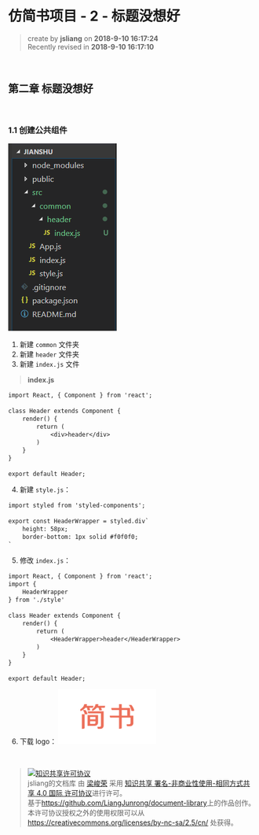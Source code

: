 # 仿简书项目 - 2 - 标题没想好
> create by **jsliang** on **2018-9-10 16:17:24**  
> Recently revised in **2018-9-10 16:17:10**

<br>

## 第二章 标题没想好

<br>

### 1.1 创建公共组件

![图](../../public-repertory/img/js-react-jianshu-chapter2-1.png)

1. 新建 `common` 文件夹
2. 新建 `header` 文件夹
3. 新建 `index.js` 文件
> **index.js**
```
import React, { Component } from 'react';

class Header extends Component {
    render() {
        return (
            <div>header</div>
        )
    }
}

export default Header;
```
4. 新建 `style.js`：
```
import styled from 'styled-components';

export const HeaderWrapper = styled.div`
    height: 58px;
    border-bottom: 1px solid #f0f0f0;
`
```
5. 修改 `index.js`：
```
import React, { Component } from 'react';
import {
    HeaderWrapper
} from './style'

class Header extends Component {
    render() {
        return (
            <HeaderWrapper>header</HeaderWrapper>
        )
    }
}

export default Header;
```
6. 下载 logo：
![图](./code/jianshu/src/static/logo.png)

<br>

> <a rel="license" href="http://creativecommons.org/licenses/by-nc-sa/4.0/"><img alt="知识共享许可协议" style="border-width:0" src="https://i.creativecommons.org/l/by-nc-sa/4.0/88x31.png" /></a><br /><span xmlns:dct="http://purl.org/dc/terms/" property="dct:title">jsliang的文档库</span> 由 <a xmlns:cc="http://creativecommons.org/ns#" href="https://github.com/LiangJunrong/document-library" property="cc:attributionName" rel="cc:attributionURL">梁峻荣</a> 采用 <a rel="license" href="http://creativecommons.org/licenses/by-nc-sa/4.0/">知识共享 署名-非商业性使用-相同方式共享 4.0 国际 许可协议</a>进行许可。<br />基于<a xmlns:dct="http://purl.org/dc/terms/" href="https://github.com/LiangJunrong/document-library" rel="dct:source">https://github.com/LiangJunrong/document-library</a>上的作品创作。<br />本许可协议授权之外的使用权限可以从 <a xmlns:cc="http://creativecommons.org/ns#" href="https://creativecommons.org/licenses/by-nc-sa/2.5/cn/" rel="cc:morePermissions">https://creativecommons.org/licenses/by-nc-sa/2.5/cn/</a> 处获得。
